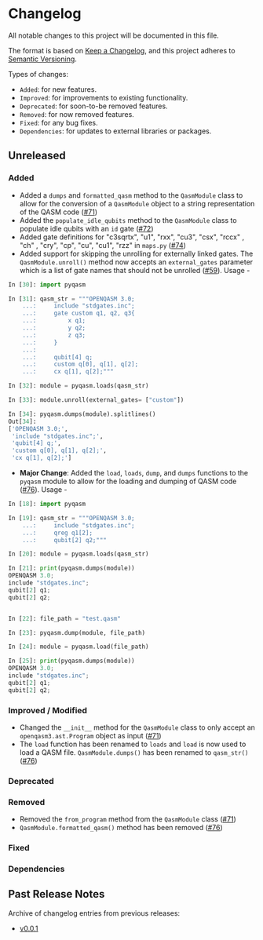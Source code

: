 # Changelog

All notable changes to this project will be documented in this file.

The format is based on [Keep a Changelog](https://keepachangelog.com/en/1.1.0/), and this project adheres to [Semantic Versioning](https://semver.org/spec/v2.0.0.html).

Types of changes:
- `Added`: for new features.
- `Improved`: for improvements to existing functionality.
- `Deprecated`: for soon-to-be removed features.
- `Removed`: for now removed features.
- `Fixed`: for any bug fixes.
- `Dependencies`: for updates to external libraries or packages.

## Unreleased

### Added
- Added a `dumps` and `formatted_qasm` method to the `QasmModule` class to allow for the conversion of a `QasmModule` object to a string representation of the QASM code ([#71](https://github.com/qBraid/pyqasm/pull/71))
- Added the `populate_idle_qubits` method to the `QasmModule` class to populate idle qubits with an `id` gate ([#72](https://github.com/qBraid/pyqasm/pull/72))
- Added gate definitions for "c3sqrtx", "u1", "rxx", "cu3", "csx", "rccx" , "ch" , "cry", "cp", "cu", "cu1", "rzz" in `maps.py` ([#74](https://github.com/qBraid/pyqasm/pull/74))
- Added support for skipping the unrolling for externally linked gates. The `QasmModule.unroll()` method now accepts an `external_gates` parameter which is a list of gate names that should not be unrolled ([#59](https://github.com/qBraid/pyqasm/pull/59)). Usage - 

```python
In [30]: import pyqasm

In [31]: qasm_str = """OPENQASM 3.0;
    ...:     include "stdgates.inc";
    ...:     gate custom q1, q2, q3{
    ...:         x q1;
    ...:         y q2;
    ...:         z q3;
    ...:     }
    ...:
    ...:     qubit[4] q;
    ...:     custom q[0], q[1], q[2];
    ...:     cx q[1], q[2];"""

In [32]: module = pyqasm.loads(qasm_str)

In [33]: module.unroll(external_gates= ["custom"])

In [34]: pyqasm.dumps(module).splitlines()
Out[34]:
['OPENQASM 3.0;',
 'include "stdgates.inc";',
 'qubit[4] q;',
 'custom q[0], q[1], q[2];',
 'cx q[1], q[2];']
```
- **Major Change**: Added the `load`, `loads`, `dump`, and `dumps` functions to the `pyqasm` module to allow for the loading and dumping of QASM code ([#76](https://github.com/qBraid/pyqasm/pull/76)). Usage - 

```python
In [18]: import pyqasm

In [19]: qasm_str = """OPENQASM 3.0;
    ...:     include "stdgates.inc";
    ...:     qreg q1[2];
    ...:     qubit[2] q2;"""

In [20]: module = pyqasm.loads(qasm_str)

In [21]: print(pyqasm.dumps(module))
OPENQASM 3.0;
include "stdgates.inc";
qubit[2] q1;
qubit[2] q2;


In [22]: file_path = "test.qasm"

In [23]: pyqasm.dump(module, file_path)

In [24]: module = pyqasm.load(file_path)

In [25]: print(pyqasm.dumps(module))
OPENQASM 3.0;
include "stdgates.inc";
qubit[2] q1;
qubit[2] q2;
```

### Improved / Modified
- Changed the `__init__` method for the `QasmModule` class to only accept an `openqasm3.ast.Program` object as input ([#71](https://github.com/qBraid/pyqasm/pull/71))
- The `load` function has been renamed to `loads` and `load` is now used to load a QASM file. `QasmModule.dumps()` has been renamed to `qasm_str()` ([#76](https://github.com/qBraid/pyqasm/pull/76))

### Deprecated

### Removed
- Removed the `from_program` method from the `QasmModule` class ([#71](https://github.com/qBraid/pyqasm/pull/71))
- `QasmModule.formatted_qasm()` method has been removed ([#76](https://github.com/qBraid/pyqasm/pull/76))
### Fixed

### Dependencies

## Past Release Notes

Archive of changelog entries from previous releases:

- [v0.0.1](https://github.com/qBraid/pyqasm/releases/tag/v0.0.1)
